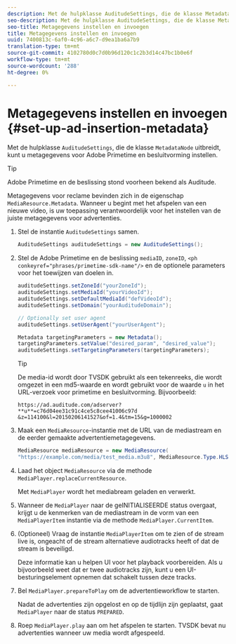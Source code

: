 ```yaml
---
description: Met de hulpklasse AuditudeSettings, die de klasse MetadataNode uitbreidt, kunt u Adobe Primetime- en beslissingsmetagegevens instellen.
seo-description: Met de hulpklasse AuditudeSettings, die de klasse MetadataNode uitbreidt, kunt u Adobe Primetime- en beslissingsmetagegevens instellen.
seo-title: Metagegevens instellen en invoegen
title: Metagegevens instellen en invoegen
uuid: 7400813c-6af0-4c96-a6c7-d9ea1ba6a7b9
translation-type: tm+mt
source-git-commit: 4102780d0c7d0b96d120c1c2b3d14c47bc1b0e6f
workflow-type: tm+mt
source-wordcount: '288'
ht-degree: 0%

---
```



# Metagegevens instellen en invoegen {#set-up-ad-insertion-metadata}

Met de hulpklasse `AuditudeSettings`, die de klasse `MetadataNode` uitbreidt, kunt u metagegevens voor Adobe Primetime en besluitvorming instellen.

>[!TIP]
>
>Adobe Primetime en de beslissing stond voorheen bekend als Auditude.

Metagegevens voor reclame bevinden zich in de eigenschap `MediaResource.Metadata`. Wanneer u begint met het afspelen van een nieuwe video, is uw toepassing verantwoordelijk voor het instellen van de juiste metagegevens voor advertenties.

1. Stel de instantie `AuditudeSettings` samen.

   ```java
   AuditudeSettings auditudeSettings = new AuditudeSettings();
   ```

1. Stel de Adobe Primetime en de beslissing `mediaID`, `zoneID`, `<ph conkeyref="phrases/primetime-sdk-name"/>` en de optionele parameters voor het toewijzen van doelen in.

   ```java
   auditudeSettings.setZoneId("yourZoneId"); 
   auditudeSettings.setMediaId("yourVideoId"); 
   auditudeSettings.setDefaultMediaId("defVideoId"); 
   auditudeSettings.setDomain("yourAuditudeDomain"); 
   
   // Optionally set user agent  
   auditudeSettings.setUserAgent("yourUserAgent"); 
   
   Metadata targetingParameters = new Metadata(); 
   targetingParameters.setValue("desired_param", "desired_value"); 
   auditudeSettings.setTargetingParameters(targetingParameters);
   ```

   >[!TIP]
   >
   >De media-id wordt door TVSDK gebruikt als een tekenreeks, die wordt omgezet in een md5-waarde en wordt gebruikt voor de waarde `u` in het URL-verzoek voor primetime en besluitvorming. Bijvoorbeeld:
   >
   >`https://ad.auditude.com/adserver? **u**=c76d04ee31c91c4ce5c8cee41006c97d &z=114100&l=20150206141527&of=1.4&tm=15&g=1000002`

1. Maak een `MediaResource`-instantie met de URL van de mediastream en de eerder gemaakte advertentiemetagegevens.

   ```java
   MediaResource mediaResource = new MediaResource( 
   "https://example.com/media/test_media.m3u8", MediaResource.Type.HLS, Metadata);
   ```

1. Laad het object `MediaResource` via de methode `MediaPlayer.replaceCurrentResource`.

   Met `MediaPlayer` wordt het mediabream geladen en verwerkt.

1. Wanneer de `MediaPlayer` naar de geINITIALISEERDE status overgaat, krijgt u de kenmerken van de mediastream in de vorm van een `MediaPlayerItem` instantie via de methode `MediaPlayer.CurrentItem`.
1. (Optioneel) Vraag de instantie `MediaPlayerItem` om te zien of de stream live is, ongeacht of de stream alternatieve audiotracks heeft of dat de stream is beveiligd.

   Deze informatie kan u helpen UI voor het playback voorbereiden. Als u bijvoorbeeld weet dat er twee audiotracks zijn, kunt u een UI-besturingselement opnemen dat schakelt tussen deze tracks.

1. Bel `MediaPlayer.prepareToPlay` om de advertentieworkflow te starten.

   Nadat de advertenties zijn opgelost en op de tijdlijn zijn geplaatst, gaat `MediaPlayer` naar de status `PREPARED`.
1. Roep `MediaPlayer.play` aan om het afspelen te starten.
TVSDK bevat nu advertenties wanneer uw media wordt afgespeeld.
